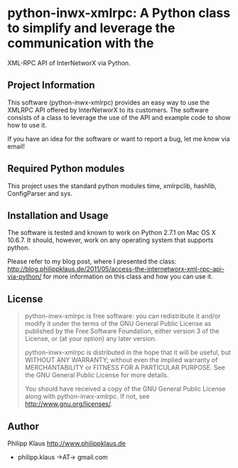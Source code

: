 # python-inwx-xmlrpc: A Python class to simplify and leverage the communication with the 
XML-RPC API of InterNetworX via Python.

## Project Information

This software (python-inwx-xmlrpc) provides an easy way to use the XMLRPC API
offered by InterNetworX to its customers.
The software consists of a class to leverage the use of the API
and example code to show how to use it.

If you have an idea for the software or want to report a bug, let me know via
email!

## Required Python modules

This project uses the standard python modules time, xmlrpclib, hashlib, ConfigParser and sys.

## Installation and Usage

The software is tested and known to work on Python 2.7.1 on Mac OS X 10.6.7.
It should, however, work on any operating system that supports python.

Please refer to my blog post, where I presented the class:
<http://blog.philippklaus.de/2011/05/access-the-internetworx-xml-rpc-api-via-python/>
for more information on this class and how you can use it.

## License

> python-inwx-xmlrpc is free software: you can redistribute it and/or modify
> it under the terms of the GNU General Public License as published by
> the Free Software Foundation, either version 3 of the License, or
> (at your option) any later version.
> 
> python-inwx-xmlrpc is distributed in the hope that it will be useful,
> but WITHOUT ANY WARRANTY; without even the implied warranty of
> MERCHANTABILITY or FITNESS FOR A PARTICULAR PURPOSE.  See the
> GNU General Public License for more details.
> 
> You should have received a copy of the GNU General Public License
> along with python-inwx-xmlrpc.  If not, see <http://www.gnu.org/licenses/>.

## Author

Philipp Klaus <http://www.philippklaus.de>

* philipp.klaus →AT→ gmail.com
